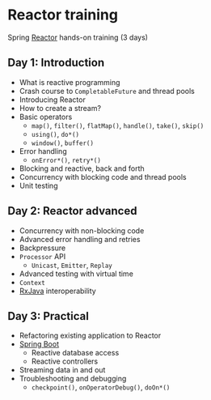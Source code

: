 # Reactor training

Spring [Reactor](https://projectreactor.io) hands-on training (3 days)


## Day 1: Introduction

- What is reactive programming
- Crash course to `CompletableFuture` and thread pools
- Introducing Reactor
- How to create a stream?
- Basic operators
  - `map()`, `filter()`, `flatMap()`, `handle()`, `take()`, `skip()`
  - `using()`, `do*()`
  - `window()`, `buffer()`
- Error handling
  - `onError*()`, `retry*()`
- Blocking and reactive, back and forth
- Concurrency with blocking code and thread pools
- Unit testing

## Day 2: Reactor advanced
- Concurrency with non-blocking code
- Advanced error handling and retries
- Backpressure
- `Processor` API
  - `Unicast`, `Emitter`, `Replay`
- Advanced testing with virtual time
- `Context`
- [RxJava](https://github.com/ReactiveX/RxJava) interoperability

## Day 3: Practical
- Refactoring existing application to Reactor
- [Spring Boot](https://spring.io/projects/spring-boot)
  - Reactive database access
  - Reactive controllers
- Streaming data in and out
- Troubleshooting and debugging
  - `checkpoint()`, `onOperatorDebug()`, `doOn*()`
